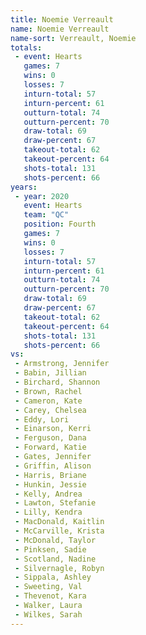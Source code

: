 ```yaml
---
title: Noemie Verreault
name: Noemie Verreault
name-sort: Verreault, Noemie
totals:
 - event: Hearts
   games: 7
   wins: 0
   losses: 7
   inturn-total: 57
   inturn-percent: 61
   outturn-total: 74
   outturn-percent: 70
   draw-total: 69
   draw-percent: 67
   takeout-total: 62
   takeout-percent: 64
   shots-total: 131
   shots-percent: 66
years:
 - year: 2020
   event: Hearts
   team: "QC"
   position: Fourth
   games: 7
   wins: 0
   losses: 7
   inturn-total: 57
   inturn-percent: 61
   outturn-total: 74
   outturn-percent: 70
   draw-total: 69
   draw-percent: 67
   takeout-total: 62
   takeout-percent: 64
   shots-total: 131
   shots-percent: 66
vs:
 - Armstrong, Jennifer
 - Babin, Jillian
 - Birchard, Shannon
 - Brown, Rachel
 - Cameron, Kate
 - Carey, Chelsea
 - Eddy, Lori
 - Einarson, Kerri
 - Ferguson, Dana
 - Forward, Katie
 - Gates, Jennifer
 - Griffin, Alison
 - Harris, Briane
 - Hunkin, Jessie
 - Kelly, Andrea
 - Lawton, Stefanie
 - Lilly, Kendra
 - MacDonald, Kaitlin
 - McCarville, Krista
 - McDonald, Taylor
 - Pinksen, Sadie
 - Scotland, Nadine
 - Silvernagle, Robyn
 - Sippala, Ashley
 - Sweeting, Val
 - Thevenot, Kara
 - Walker, Laura
 - Wilkes, Sarah
---
```

